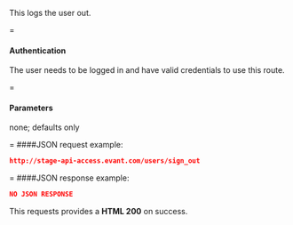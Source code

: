 <!-- --- title: DELETE /users/sign_out -->

This logs the user out.

=
#### Authentication

The user needs to be logged in and have valid credentials to use this route.

=
#### Parameters

none; defaults only

=
####JSON request example:
```json
http://stage-api-access.evant.com/users/sign_out
```

=
####JSON response example:

```json
NO JSON RESPONSE
```

This requests provides a <strong>HTML 200</strong> on success.